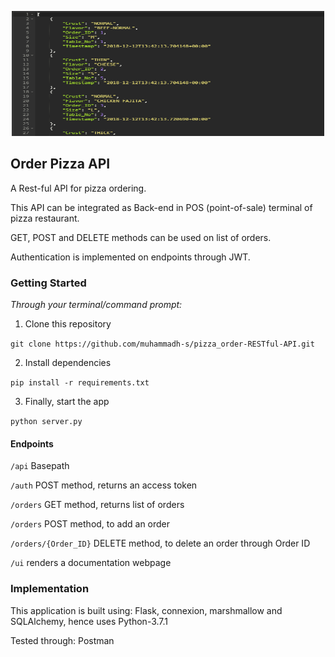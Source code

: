 <p align="center">
<img width="500" height="200" src="rest-api-min.png"/>
</p>

## Order Pizza API

A Rest-ful API for pizza ordering.

This API can be integrated as Back-end in POS (point-of-sale) terminal
of pizza restaurant.

GET, POST and DELETE methods can be used on list of orders.

Authentication is implemented on endpoints through JWT.

### Getting Started

_Through your terminal/command prompt:_

1. Clone this repository

`git clone https://github.com/muhammadh-s/pizza_order-RESTful-API.git`

2. Install dependencies

`pip install -r requirements.txt`

3. Finally, start the app

`python server.py`

#### Endpoints

`/api` Basepath

`/auth` POST method, returns an access token

`/orders` GET method, returns list of orders

`/orders` POST method, to add an order

`/orders/{Order_ID}` DELETE method, to delete an order through Order ID

`/ui` renders a documentation webpage

### Implementation

This application is built using: Flask, connexion, marshmallow and
SQLAlchemy, hence uses Python-3.7.1

Tested through: Postman
